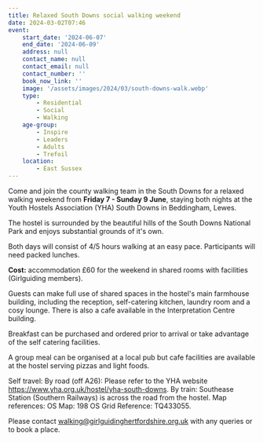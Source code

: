 ```yaml
---
title: Relaxed South Downs social walking weekend
date: 2024-03-02T07:46
event:
    start_date: '2024-06-07'
    end_date: '2024-06-09'
    address: null
    contact_name: null
    contact_email: null
    contact_number: ''
    book_now_link: ''
    image: '/assets/images/2024/03/south-downs-walk.webp'
    type:
        - Residential
        - Social
        - Walking
    age-group:
        - Inspire
        - Leaders
        - Adults
        - Trefoil
    location:
        - East Sussex
---
```

Come and join the county walking team in the South Downs for a relaxed walking weekend from **Friday 7 - Sunday 9 June**, staying both nights at the Youth Hostels Association (YHA) South Downs in Beddingham, Lewes.

The hostel is surrounded by the beautiful hills of the South Downs National Park and enjoys substantial grounds of it's own.  

Both days will consist of 4/5 hours walking at an easy pace.  Participants will need packed lunches.

**Cost:** accommodation £60 for the weekend in shared rooms with facilities (Girlguiding members).

Guests can make full use of shared spaces in the hostel's main farmhouse building, including the reception, self-catering kitchen, laundry room and a cosy lounge.  There is also a cafe available in the Interpretation Centre building.

Breakfast can be purchased and ordered prior to arrival or take advantage of the self catering facilities.

A group meal can be organised at a local pub but cafe facilities are available at the hostel serving pizzas and light foods.

Self travel: By road (off A26): Please refer to the YHA website <https://www.yha.org.uk/hostel/yha-south-downs>. By train: Southease Station (Southern Railways) is across the road from the hostel.  Map references: OS Map: 198  OS Grid Reference: TQ433055.

Please contact <walking@girlguidinghertfordshire.org.uk> with any queries or to book a place.

